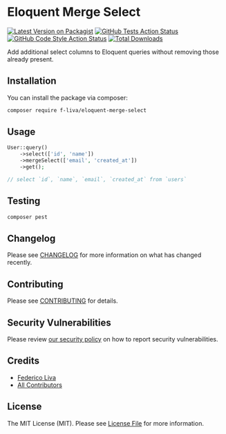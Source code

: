# Eloquent Merge Select

[![Latest Version on Packagist](https://img.shields.io/packagist/v/f-liva/eloquent-merge-select.svg?style=flat-square)](https://packagist.org/packages/f-liva/eloquent-merge-select)
[![GitHub Tests Action Status](https://img.shields.io/github/actions/workflow/status/f-liva/eloquent-merge-select/run-tests.yml?branch=main&label=tests&style=flat-square)](https://github.com/f-liva/eloquent-merge-select/actions?query=workflow%3Arun-tests+branch%3Amain)
[![GitHub Code Style Action Status](https://img.shields.io/github/actions/workflow/status/f-liva/eloquent-merge-select/fix-php-code-style-issues.yml?branch=main&label=code%20style&style=flat-square)](https://github.com/f-liva/eloquent-merge-select/actions?query=workflow%3A"Fix+PHP+code+style+issues"+branch%3Amain)
[![Total Downloads](https://img.shields.io/packagist/dt/f-liva/eloquent-merge-select.svg?style=flat-square)](https://packagist.org/packages/f-liva/eloquent-merge-select)

Add additional select columns to Eloquent queries without removing those already present.

## Installation

You can install the package via composer:

```bash
composer require f-liva/eloquent-merge-select
```

## Usage

```php
User::query()
    ->select(['id', 'name'])
    ->mergeSelect(['email', 'created_at'])
    ->get();

// select `id`, `name`, `email`, `created_at` from `users`
```

## Testing

```bash
composer pest
```

## Changelog

Please see [CHANGELOG](CHANGELOG.md) for more information on what has changed recently.

## Contributing

Please see [CONTRIBUTING](CONTRIBUTING.md) for details.

## Security Vulnerabilities

Please review [our security policy](../../security/policy) on how to report security vulnerabilities.

## Credits

- [Federico Liva](https://github.com/f-liva)
- [All Contributors](../../contributors)

## License

The MIT License (MIT). Please see [License File](LICENSE.md) for more information.
